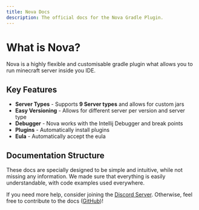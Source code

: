 ```yaml
---
title: Nova Docs
description: The official docs for the Nova Gradle Plugin.
---
```


# What is Nova?

Nova is a highly flexible and customisable gradle plugin what allows you to run minecraft server inside you IDE.

## Key Features
- **Server Types** - Supports **9 Server types** and allows for custom jars
- **Easy Versioning** - Allows for different server per version and server type
- **Debugger** - Nova works with the Intellij Debugger and break points
- **Plugins** - Automatically install plugins
- **Eula** - Automatically accept the eula

## Documentation Structure
These docs are specially designed to be simple and intuitive, while not missing any information. We made sure that everything is easily understandable, with code examples used everywhere.

If you need more help, consider joining the [Discord Server](https://discord.undefinedcreations.com/).
Otherwise, feel free to contribute to the docs ([GitHub](https://github.com/UndefinedCreation/docs))!